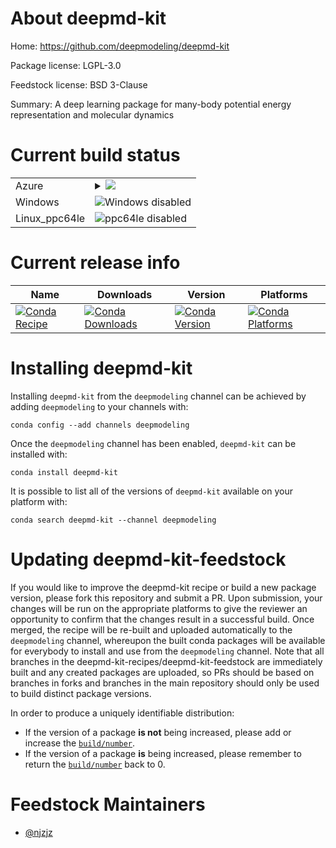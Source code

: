 About deepmd-kit
================

Home: https://github.com/deepmodeling/deepmd-kit

Package license: LGPL-3.0

Feedstock license: BSD 3-Clause

Summary: A deep learning package for many-body potential energy representation and molecular dynamics



Current build status
====================


<table>
    
  <tr>
    <td>Azure</td>
    <td>
      <details>
        <summary>
          <a href="https://dev.azure.com/deepmd-kit-recipes/feedstock-builds/_build/latest?definitionId=1&branchName=master">
            <img src="https://dev.azure.com/deepmd-kit-recipes/feedstock-builds/_apis/build/status/deepmd-kit-feedstock?branchName=master">
          </a>
        </summary>
        <table>
          <thead><tr><th>Variant</th><th>Status</th></tr></thead>
          <tbody><tr>
              <td>linux_dp_variantcpufloat_prechighpython3.6</td>
              <td>
                <a href="https://dev.azure.com/deepmd-kit-recipes/feedstock-builds/_build/latest?definitionId=1&branchName=master">
                  <img src="https://dev.azure.com/deepmd-kit-recipes/feedstock-builds/_apis/build/status/deepmd-kit-feedstock?branchName=master&jobName=linux&configuration=linux_dp_variantcpufloat_prechighpython3.6" alt="variant">
                </a>
              </td>
            </tr><tr>
              <td>linux_dp_variantcpufloat_prechighpython3.7</td>
              <td>
                <a href="https://dev.azure.com/deepmd-kit-recipes/feedstock-builds/_build/latest?definitionId=1&branchName=master">
                  <img src="https://dev.azure.com/deepmd-kit-recipes/feedstock-builds/_apis/build/status/deepmd-kit-feedstock?branchName=master&jobName=linux&configuration=linux_dp_variantcpufloat_prechighpython3.7" alt="variant">
                </a>
              </td>
            </tr><tr>
              <td>linux_dp_variantcpufloat_preclowpython3.6</td>
              <td>
                <a href="https://dev.azure.com/deepmd-kit-recipes/feedstock-builds/_build/latest?definitionId=1&branchName=master">
                  <img src="https://dev.azure.com/deepmd-kit-recipes/feedstock-builds/_apis/build/status/deepmd-kit-feedstock?branchName=master&jobName=linux&configuration=linux_dp_variantcpufloat_preclowpython3.6" alt="variant">
                </a>
              </td>
            </tr><tr>
              <td>linux_dp_variantcpufloat_preclowpython3.7</td>
              <td>
                <a href="https://dev.azure.com/deepmd-kit-recipes/feedstock-builds/_build/latest?definitionId=1&branchName=master">
                  <img src="https://dev.azure.com/deepmd-kit-recipes/feedstock-builds/_apis/build/status/deepmd-kit-feedstock?branchName=master&jobName=linux&configuration=linux_dp_variantcpufloat_preclowpython3.7" alt="variant">
                </a>
              </td>
            </tr><tr>
              <td>linux_dp_variantgpufloat_prechighpython3.6</td>
              <td>
                <a href="https://dev.azure.com/deepmd-kit-recipes/feedstock-builds/_build/latest?definitionId=1&branchName=master">
                  <img src="https://dev.azure.com/deepmd-kit-recipes/feedstock-builds/_apis/build/status/deepmd-kit-feedstock?branchName=master&jobName=linux&configuration=linux_dp_variantgpufloat_prechighpython3.6" alt="variant">
                </a>
              </td>
            </tr><tr>
              <td>linux_dp_variantgpufloat_prechighpython3.7</td>
              <td>
                <a href="https://dev.azure.com/deepmd-kit-recipes/feedstock-builds/_build/latest?definitionId=1&branchName=master">
                  <img src="https://dev.azure.com/deepmd-kit-recipes/feedstock-builds/_apis/build/status/deepmd-kit-feedstock?branchName=master&jobName=linux&configuration=linux_dp_variantgpufloat_prechighpython3.7" alt="variant">
                </a>
              </td>
            </tr><tr>
              <td>linux_dp_variantgpufloat_preclowpython3.6</td>
              <td>
                <a href="https://dev.azure.com/deepmd-kit-recipes/feedstock-builds/_build/latest?definitionId=1&branchName=master">
                  <img src="https://dev.azure.com/deepmd-kit-recipes/feedstock-builds/_apis/build/status/deepmd-kit-feedstock?branchName=master&jobName=linux&configuration=linux_dp_variantgpufloat_preclowpython3.6" alt="variant">
                </a>
              </td>
            </tr><tr>
              <td>linux_dp_variantgpufloat_preclowpython3.7</td>
              <td>
                <a href="https://dev.azure.com/deepmd-kit-recipes/feedstock-builds/_build/latest?definitionId=1&branchName=master">
                  <img src="https://dev.azure.com/deepmd-kit-recipes/feedstock-builds/_apis/build/status/deepmd-kit-feedstock?branchName=master&jobName=linux&configuration=linux_dp_variantgpufloat_preclowpython3.7" alt="variant">
                </a>
              </td>
            </tr><tr>
              <td>osx_dp_variantcpufloat_prechighpython3.6</td>
              <td>
                <a href="https://dev.azure.com/deepmd-kit-recipes/feedstock-builds/_build/latest?definitionId=1&branchName=master">
                  <img src="https://dev.azure.com/deepmd-kit-recipes/feedstock-builds/_apis/build/status/deepmd-kit-feedstock?branchName=master&jobName=osx&configuration=osx_dp_variantcpufloat_prechighpython3.6" alt="variant">
                </a>
              </td>
            </tr><tr>
              <td>osx_dp_variantcpufloat_prechighpython3.7</td>
              <td>
                <a href="https://dev.azure.com/deepmd-kit-recipes/feedstock-builds/_build/latest?definitionId=1&branchName=master">
                  <img src="https://dev.azure.com/deepmd-kit-recipes/feedstock-builds/_apis/build/status/deepmd-kit-feedstock?branchName=master&jobName=osx&configuration=osx_dp_variantcpufloat_prechighpython3.7" alt="variant">
                </a>
              </td>
            </tr><tr>
              <td>osx_dp_variantcpufloat_preclowpython3.6</td>
              <td>
                <a href="https://dev.azure.com/deepmd-kit-recipes/feedstock-builds/_build/latest?definitionId=1&branchName=master">
                  <img src="https://dev.azure.com/deepmd-kit-recipes/feedstock-builds/_apis/build/status/deepmd-kit-feedstock?branchName=master&jobName=osx&configuration=osx_dp_variantcpufloat_preclowpython3.6" alt="variant">
                </a>
              </td>
            </tr><tr>
              <td>osx_dp_variantcpufloat_preclowpython3.7</td>
              <td>
                <a href="https://dev.azure.com/deepmd-kit-recipes/feedstock-builds/_build/latest?definitionId=1&branchName=master">
                  <img src="https://dev.azure.com/deepmd-kit-recipes/feedstock-builds/_apis/build/status/deepmd-kit-feedstock?branchName=master&jobName=osx&configuration=osx_dp_variantcpufloat_preclowpython3.7" alt="variant">
                </a>
              </td>
            </tr>
          </tbody>
        </table>
      </details>
    </td>
  </tr>
  <tr>
    <td>Windows</td>
    <td>
      <img src="https://img.shields.io/badge/Windows-disabled-lightgrey.svg" alt="Windows disabled">
    </td>
  </tr>
  <tr>
    <td>Linux_ppc64le</td>
    <td>
      <img src="https://img.shields.io/badge/ppc64le-disabled-lightgrey.svg" alt="ppc64le disabled">
    </td>
  </tr>
</table>

Current release info
====================

| Name | Downloads | Version | Platforms |
| --- | --- | --- | --- |
| [![Conda Recipe](https://img.shields.io/badge/recipe-deepmd--kit-green.svg)](https://anaconda.org/deepmodeling/deepmd-kit) | [![Conda Downloads](https://img.shields.io/conda/dn/deepmodeling/deepmd-kit.svg)](https://anaconda.org/deepmodeling/deepmd-kit) | [![Conda Version](https://img.shields.io/conda/vn/deepmodeling/deepmd-kit.svg)](https://anaconda.org/deepmodeling/deepmd-kit) | [![Conda Platforms](https://img.shields.io/conda/pn/deepmodeling/deepmd-kit.svg)](https://anaconda.org/deepmodeling/deepmd-kit) |

Installing deepmd-kit
=====================

Installing `deepmd-kit` from the `deepmodeling` channel can be achieved by adding `deepmodeling` to your channels with:

```
conda config --add channels deepmodeling
```

Once the `deepmodeling` channel has been enabled, `deepmd-kit` can be installed with:

```
conda install deepmd-kit
```

It is possible to list all of the versions of `deepmd-kit` available on your platform with:

```
conda search deepmd-kit --channel deepmodeling
```




Updating deepmd-kit-feedstock
=============================

If you would like to improve the deepmd-kit recipe or build a new
package version, please fork this repository and submit a PR. Upon submission,
your changes will be run on the appropriate platforms to give the reviewer an
opportunity to confirm that the changes result in a successful build. Once
merged, the recipe will be re-built and uploaded automatically to the
`deepmodeling` channel, whereupon the built conda packages will be available for
everybody to install and use from the `deepmodeling` channel.
Note that all branches in the deepmd-kit-recipes/deepmd-kit-feedstock are
immediately built and any created packages are uploaded, so PRs should be based
on branches in forks and branches in the main repository should only be used to
build distinct package versions.

In order to produce a uniquely identifiable distribution:
 * If the version of a package **is not** being increased, please add or increase
   the [``build/number``](https://conda.io/docs/user-guide/tasks/build-packages/define-metadata.html#build-number-and-string).
 * If the version of a package **is** being increased, please remember to return
   the [``build/number``](https://conda.io/docs/user-guide/tasks/build-packages/define-metadata.html#build-number-and-string)
   back to 0.

Feedstock Maintainers
=====================

* [@njzjz](https://github.com/njzjz/)

